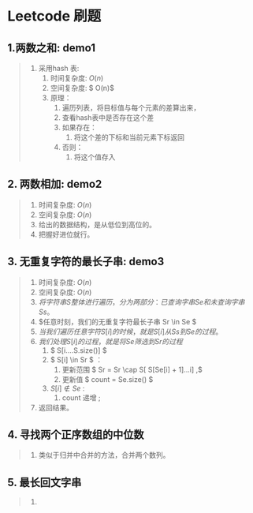 # Leetcode 刷题

## 1.两数之和: demo1

> 1. 采用hash 表:
>    1. 时间复杂度: $O(n)$
>    2. 空间复杂度: $ O(n)$
>    3. 原理：
>       1. 遍历列表，将目标值与每个元素的差算出来，
>       2. 查看hash表中是否存在这个差
>       3. 如果存在：
>          1. 将这个差的下标和当前元素下标返回
>       4. 否则：
>          1. 将这个值存入



## 2. 两数相加: demo2

> 1. 时间复杂度:  $O(n)$
> 2. 空间复杂度:  $O(n)$
> 3. 给出的数据结构，是从低位到高位的。
> 4. 把握好进位就行。



## 3. 无重复字符的最长子串: demo3

> 1. 时间复杂度:  $O(n)$
> 2. 空间复杂度:  $O(n)$
> 3. $将字符串S整体进行遍历，分为两部分：已查询字串 Se 和 未查询字串 Ss 。$
> 4. $任意时刻，我们的无重复字符最长子串 Sr \in Se $
> 5. $当我们遍历任意字符 S[i] 的时候， 就是S[i] 从Ss 到 Se 的过程$。
> 6. $我们处理S[i]的过程，就是将 Se 筛选到 Sr的过程$
>    1. $ S[i....S.size()] $ 
>    2. $ S[i] \in Sr $ ：
>       1. 更新范围 $ Sr = Sr \cap S[ S[Se[i] + 1]...i] ,$
>       2. 更新值 $ count = Se.size() $
>    3. $S[i] \notin Se$ : 
>       1. count 递增 ;
> 7. 返回结果。



## 4. 寻找两个正序数组的中位数

> 1. 类似于归并中合并的方法，合并两个数列。

## 5. 最长回文字串

> 1. 